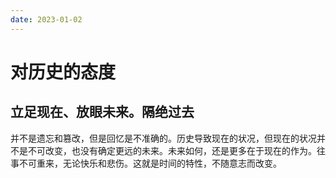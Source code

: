 ```yaml
---
date: 2023-01-02
---
```


# 对历史的态度

## 立足现在、放眼未来。隔绝过去

并不是遗忘和篡改，但是回忆是不准确的。历史导致现在的状况，但现在的状况并不是不可改变，也没有确定更远的未来。未来如何，还是更多在于现在的作为。往事不可重来，无论快乐和悲伤。这就是时间的特性，不随意志而改变。
